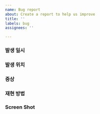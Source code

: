 ```yaml
---
name: Bug report
about: Create a report to help us improve
title: ''
labels: bug
assignees: ''

---
```


### 발생 일시

### 발생 위치

### 증상

### 재현 방법

### Screen Shot
